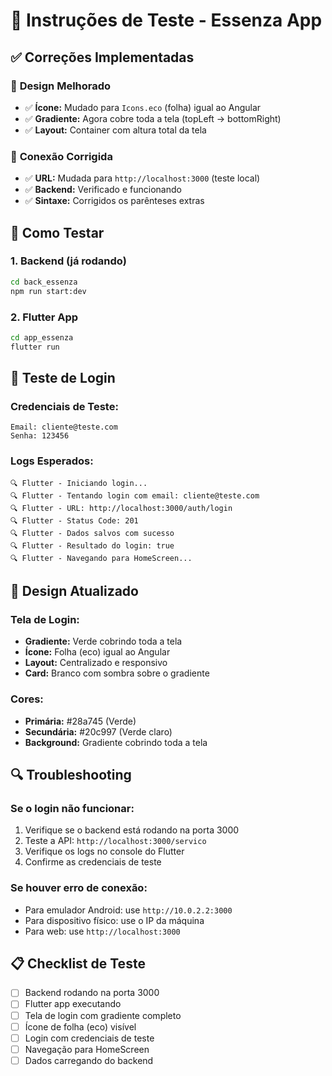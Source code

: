 # 🧪 Instruções de Teste - Essenza App

## ✅ Correções Implementadas

### 🎨 **Design Melhorado**
- ✅ **Ícone:** Mudado para `Icons.eco` (folha) igual ao Angular
- ✅ **Gradiente:** Agora cobre toda a tela (topLeft → bottomRight)
- ✅ **Layout:** Container com altura total da tela

### 🔧 **Conexão Corrigida**
- ✅ **URL:** Mudada para `http://localhost:3000` (teste local)
- ✅ **Backend:** Verificado e funcionando
- ✅ **Sintaxe:** Corrigidos os parênteses extras

## 🚀 Como Testar

### **1. Backend (já rodando)**
```bash
cd back_essenza
npm run start:dev
```

### **2. Flutter App**
```bash
cd app_essenza
flutter run
```

## 📱 Teste de Login

### **Credenciais de Teste:**
```
Email: cliente@teste.com
Senha: 123456
```

### **Logs Esperados:**
```
🔍 Flutter - Iniciando login...
🔍 Flutter - Tentando login com email: cliente@teste.com
🔍 Flutter - URL: http://localhost:3000/auth/login
🔍 Flutter - Status Code: 201
🔍 Flutter - Dados salvos com sucesso
🔍 Flutter - Resultado do login: true
🔍 Flutter - Navegando para HomeScreen...
```

## 🎨 Design Atualizado

### **Tela de Login:**
- **Gradiente:** Verde cobrindo toda a tela
- **Ícone:** Folha (eco) igual ao Angular
- **Layout:** Centralizado e responsivo
- **Card:** Branco com sombra sobre o gradiente

### **Cores:**
- **Primária:** #28a745 (Verde)
- **Secundária:** #20c997 (Verde claro)
- **Background:** Gradiente cobrindo toda a tela

## 🔍 Troubleshooting

### **Se o login não funcionar:**
1. Verifique se o backend está rodando na porta 3000
2. Teste a API: `http://localhost:3000/servico`
3. Verifique os logs no console do Flutter
4. Confirme as credenciais de teste

### **Se houver erro de conexão:**
- Para emulador Android: use `http://10.0.2.2:3000`
- Para dispositivo físico: use o IP da máquina
- Para web: use `http://localhost:3000`

## 📋 Checklist de Teste

- [ ] Backend rodando na porta 3000
- [ ] Flutter app executando
- [ ] Tela de login com gradiente completo
- [ ] Ícone de folha (eco) visível
- [ ] Login com credenciais de teste
- [ ] Navegação para HomeScreen
- [ ] Dados carregando do backend
